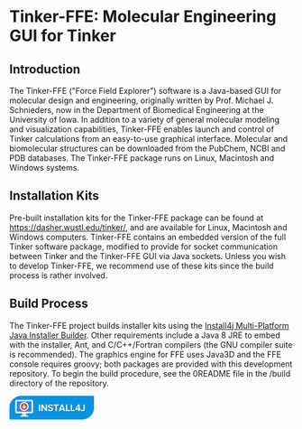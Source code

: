 # Tinker-FFE: Molecular Engineering GUI for Tinker

<H2><B>Introduction</B></H2>

The Tinker-FFE ("Force Field Explorer") software is a Java-based GUI for
molecular design and engineering, originally written by Prof. Michael J.
Schnieders, now in the Department of Biomedical Engineering at the University
of Iowa. In addition to a variety of general molecular modeling and
visualization capabilities, Tinker-FFE enables launch and control of Tinker calculations from an easy-to-use graphical interface. Molecular and
biomolecular structures can be downloaded from the PubChem, NCBI and PDB
databases. The Tinker-FFE package runs on Linux, Macintosh and Windows
systems.

<H2><B>Installation Kits</B></H2>

Pre-built installation kits for the Tinker-FFE package can be found at
https://dasher.wustl.edu/tinker/, and are available for Linux, Macintosh and
Windows computers. Tinker-FFE contains an embedded version of the full Tinker
software package, modified to provide for socket communication between Tinker
and the Tinker-FFE GUI via Java sockets. Unless you wish to develop Tinker-FFE,
we recommend use of these kits since the build process is rather involved.

<H2><B>Build Process</B></H2>

The Tinker-FFE project builds installer kits using the
<A HREF="https://www.ej-technologies.com/products/install4j/overview.html">
Install4j Multi-Platform Java Installer Builder</A>. Other requirements
include a Java 8 JRE to embed with the installer, Ant, and C/C++/Fortran
compilers (the GNU compiler suite is recommended). The graphics engine for
FFE uses Java3D and the FFE console requires groovy; both packages are
provided with this development repository. To begin the build procedure,
see the 0README file in the /build directory of the repository.

![alt text](https://github.com/TinkerTools/Tinker-FFE/blob/release/other/install4j/icon-large.png?raw=true)

